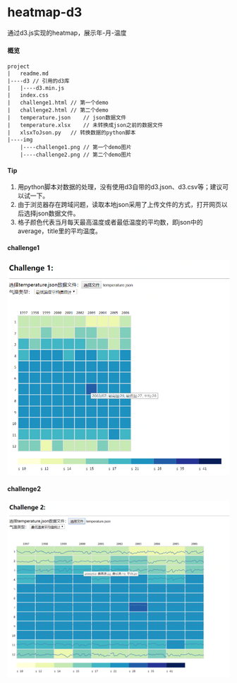 # heatmap-d3
通过d3.js实现的heatmap，展示年-月-温度

#### 概览

```
project
|	readme.md
|----d3	// 引用的d3库
|	|----d3.min.js
|	index.css
|	challenge1.html	// 第一个demo
|	challenge2.html	// 第二个demo
|	temperature.json	// json数据文件
|	temperature.xlsx	// 未转换成json之前的数据文件
|	xlsxToJson.py	// 转换数据的python脚本
|----img
	|----challenge1.png	// 第一个demo图片
	|----challenge2.png	// 第二个demo图片
```

#### Tip

1. 用python脚本对数据的处理，没有使用d3自带的d3.json、d3.csv等；建议可以试一下。
2. 由于浏览器存在跨域问题，读取本地json采用了上传文件的方式，打开网页以后选择json数据文件。
3. 格子颜色代表当月每天最高温度或者最低温度的平均数，即json中的average，title里的平均温度。

#### challenge1

![image](https://github.com/awefeng/heatmap-d3/blob/master/img/challenge1.png)

#### challenge2

![image](https://github.com/awefeng/heatmap-d3/blob/master/img/challenge2.png)
